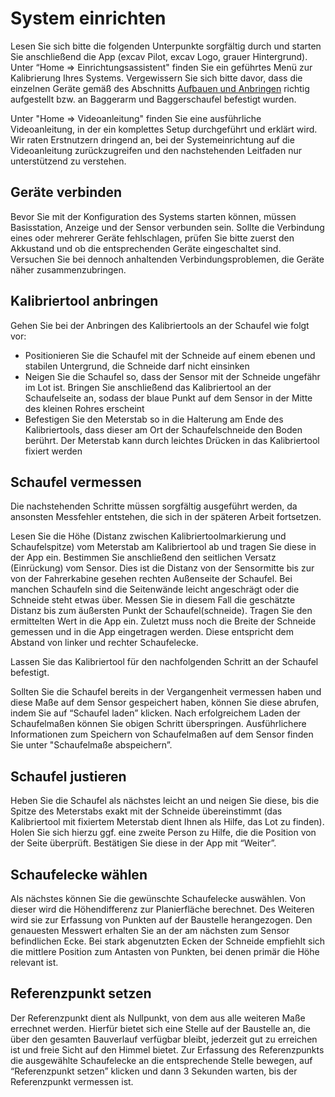 # System einrichten

Lesen Sie sich bitte die folgenden Unterpunkte sorgfältig durch und starten Sie anschließend die App (excav Pilot, excav Logo, grauer Hintergrund). Unter “Home => Einrichtungsassistent" finden Sie ein geführtes Menü zur Kalibrierung Ihres Systems. Vergewissern Sie sich bitte davor, dass die einzelnen Geräte gemäß des Abschnitts [Aufbauen und Anbringen](https://docs.excav.de/erste_schritte/aufbauen/) richtig aufgestellt bzw. an Baggerarm und Baggerschaufel befestigt wurden. 

Unter "Home => Videoanleitung" finden Sie eine ausführliche Videoanleitung, in der ein komplettes Setup durchgeführt und erklärt wird. Wir raten Erstnutzern dringend an, bei der Systemeinrichtung auf die Videoanleitung zurückzugreifen und den nachstehenden Leitfaden nur unterstützend zu verstehen. 

## Geräte verbinden
Bevor Sie mit der Konfiguration des Systems starten können, müssen Basisstation, Anzeige und der Sensor verbunden sein. Sollte die Verbindung eines oder mehrerer Geräte fehlschlagen, prüfen Sie bitte zuerst den Akkustand und ob die entsprechenden Geräte eingeschaltet sind. Versuchen Sie bei dennoch anhaltenden Verbindungsproblemen, die Geräte näher zusammenzubringen.

## Kalibriertool anbringen
Gehen Sie bei der Anbringen des Kalibriertools an der Schaufel wie folgt vor: 

* Positionieren Sie die Schaufel mit der Schneide auf einem ebenen und stabilen Untergrund, die Schneide darf nicht einsinken
* Neigen Sie die Schaufel so, dass der Sensor mit der Schneide ungefähr im Lot ist. Bringen Sie anschließend das Kalibriertool an der Schaufelseite an, sodass der blaue Punkt auf dem Sensor in der Mitte des kleinen Rohres erscheint 
* Befestigen Sie den Meterstab so in die Halterung am Ende des Kalibriertools, dass dieser am Ort der Schaufelschneide den Boden berührt. Der Meterstab kann durch leichtes Drücken in das Kalibriertool fixiert werden

## Schaufel vermessen
Die nachstehenden Schritte müssen sorgfältig ausgeführt werden, da ansonsten Messfehler entstehen, die sich in der späteren Arbeit fortsetzen.

Lesen Sie die Höhe (Distanz zwischen Kalibriertoolmarkierung und Schaufelspitze) vom Meterstab am Kalibriertool ab und tragen Sie diese in der App ein.
Bestimmen Sie anschließend den seitlichen Versatz (Einrückung) vom Sensor. Dies ist die Distanz von der Sensormitte bis zur von der Fahrerkabine gesehen rechten Außenseite der Schaufel. Bei manchen Schaufeln sind die Seitenwände leicht angeschrägt oder die Schneide steht etwas über. Messen Sie in diesem Fall die geschätzte Distanz bis zum äußersten Punkt der Schaufel(schneide). Tragen Sie den ermittelten Wert in die App ein.
Zuletzt muss noch die Breite der Schneide gemessen und in die App eingetragen werden. Diese entspricht dem Abstand von linker und rechter Schaufelecke. 


Lassen Sie das Kalibriertool für den nachfolgenden Schritt an der Schaufel befestigt.  

Sollten Sie die Schaufel bereits in der Vergangenheit vermessen haben und diese Maße auf dem Sensor gespeichert haben, können Sie diese abrufen, indem Sie auf “Schaufel laden” klicken. Nach erfolgreichem Laden der Schaufelmaßen können Sie obigen Schritt überspringen. Ausführlichere Informationen zum Speichern von Schaufelmaßen auf dem Sensor finden Sie unter "Schaufelmaße abspeichern”.

## Schaufel justieren
Heben Sie die Schaufel als nächstes leicht an und neigen Sie diese, bis die Spitze des Meterstabs exakt mit der Schneide übereinstimmt (das Kalibriertool mit fixiertem Meterstab dient Ihnen als Hilfe, das Lot zu finden). Holen Sie sich hierzu ggf. eine zweite Person zu Hilfe, die die Position von der Seite überprüft. Bestätigen Sie diese in der App mit “Weiter”. 

## Schaufelecke wählen
Als nächstes können Sie die gewünschte Schaufelecke auswählen. Von dieser wird die Höhendifferenz zur Planierfläche berechnet. Des Weiteren wird sie zur Erfassung von Punkten auf der Baustelle herangezogen. 
Den genauesten Messwert erhalten Sie an der am nächsten zum Sensor befindlichen Ecke. Bei stark abgenutzten Ecken der Schneide empfiehlt sich die mittlere Position zum Antasten von Punkten, bei denen primär die Höhe relevant ist.

## Referenzpunkt setzen
Der Referenzpunkt dient als Nullpunkt, von dem aus alle weiteren Maße errechnet werden. Hierfür bietet sich eine Stelle auf der Baustelle an, die über den gesamten Bauverlauf verfügbar bleibt, jederzeit gut zu erreichen ist und freie Sicht auf den Himmel bietet.
Zur Erfassung des Referenzpunkts die ausgewählte Schaufelecke an die entsprechende Stelle bewegen, auf “Referenzpunkt setzen” klicken und dann 3 Sekunden warten, bis der Referenzpunkt vermessen ist.



